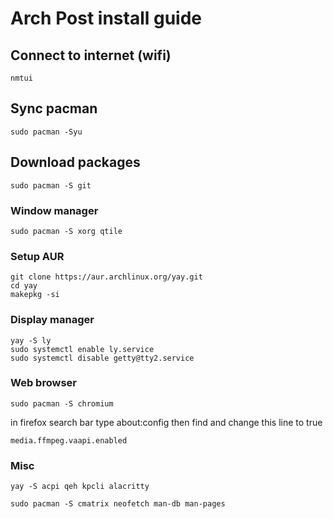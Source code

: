 # Arch Post install guide
## Connect to internet (wifi)
```
nmtui
```

## Sync pacman
```
sudo pacman -Syu
```

## Download packages
```
sudo pacman -S git
```

### Window manager
```
sudo pacman -S xorg qtile
```
### Setup AUR
```
git clone https://aur.archlinux.org/yay.git
cd yay
makepkg -si
```
### Display manager
```
yay -S ly
sudo systemctl enable ly.service
sudo systemctl disable getty@tty2.service
```
### Web browser
```
sudo pacman -S chromium
```
in firefox search bar type about:config then find and change this line to true
```
media.ffmpeg.vaapi.enabled
```
### Misc
```
yay -S acpi qeh kpcli alacritty
```
```
sudo pacman -S cmatrix neofetch man-db man-pages
```
